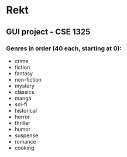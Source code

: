# Rekt

## GUI project - CSE 1325

### Genres in order (40 each, starting at 0):
- crime 
- fiction
- fantasy
- non-fiction
- mystery
- clàssics
- mangá
- sci-fi
- historical
- horror
- thriller
- humor
- suspense
- romance
- cooking